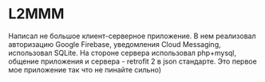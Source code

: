 # L2MMM

Написал не большое клиент-серверное приложение. В нем реализовал авторизацию Google Firebase, уведомления Cloud Messaging, использовал SQLite. 
На стороне сервера использовал php+mysql, общение приложения и сервера - retrofit 2 в json стандарте. Это первое мое приложение так что не пинайте сильно)
